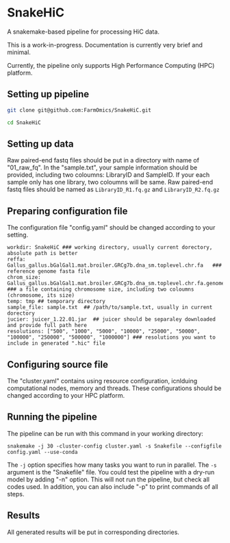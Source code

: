 # SnakeHiC
A snakemake-based pipeline for processing HiC data.

This is a work-in-progress. Documentation is currently very brief and minimal. 

Currently, the pipeline only supports High Performance Computing (HPC) platform.

## Setting up pipeline
```bash
git clone git@github.com:FarmOmics/SnakeHiC.git

cd SnakeHiC
```

## Setting up data
Raw paired-end fastq files should be put in a directory with name of "01_raw_fq". In the "sample.txt", your sample information should be provided, including two coloumns: LibraryID and SampleID. If your each sample only has one library, two coloumns will be same. Raw paired-end fastq files should be named as ```LibraryID_R1.fq.gz``` and ```LibraryID_R2.fq.gz```

## Preparing configuration file
The configuration file "config.yaml" should be changed according to your setting.
```
workdir: SnakeHiC ### working directory, usually current dorectory, absolute path is better
reffa: Gallus_gallus.bGalGal1.mat.broiler.GRCg7b.dna_sm.toplevel.chr.fa   ### reference genome fasta file
chrom_size: Gallus_gallus.bGalGal1.mat.broiler.GRCg7b.dna_sm.toplevel.chr.fa.genome   ### a file containing chromosome size, including two coloumns (chromosome, its size)
temp: tmp ## temporary directory
sample_file: sample.txt  ## /path/to/sample.txt, usually in current dorectory
jucier: juicer_1.22.01.jar  ## juicer should be separaley downloaded and provide full path here
resolutions: ["500", "1000", "5000", "10000", "25000", "50000", "100000", "250000", "500000", "1000000"] ### resolutions you want to include in generated ".hic" file
```

## Configuring source file
The "cluster.yaml" contains using resource configuration, icnlduing computational nodes, memory and threads. These configurations should be changed according to your HPC platform.

## Running the pipeline
The pipeline can be run with this command in your working directory:
```
snakemake -j 30 -cluster-config cluster.yaml -s Snakefile --configfile config.yaml --use-conda
```
The ```-j``` option specifies how many tasks you want to run in parallel. The ```-s``` argument is the "Snakefile" file. You could test the pipeline with a dry-run model by adding "-n" option. This will not run the pipeline, but check all codes used. In addition, you can also include "-p" to print commands of all steps.


## Results
All generated results will be put in corresponding directories.

